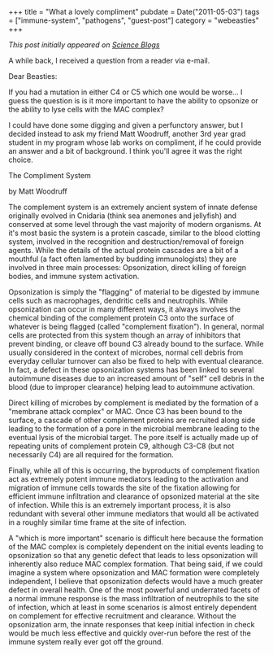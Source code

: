 +++
title = "What a lovely compliment"
pubdate = Date("2011-05-03")
tags = ["immune-system", "pathogens", "guest-post"]
category = "webeasties"
+++

_This post initially appeared on [Science Blogs](http://scienceblogs.com/webeasties)_

A while back, I received a question from a reader via e-mail.

Dear Beasties:

If you had a mutation in either C4 or C5 which one would be worse... I guess the question is is it more important to have the ability to opsonize or the ability to lyse cells with the MAC complex?

I could have done some digging and given a perfunctory answer, but I decided instead to ask my friend Matt Woodruff, another 3rd year grad student in my program whose lab works on compliment, if he could provide an answer and a bit of background. I think you'll agree it was the right choice.

The Compliment System

by Matt Woodruff

The complement system is an extremely ancient system of innate defense originally evolved in Cnidaria (think sea anemones and jellyfish) and conserved at some level through the vast majority of modern organisms. At it's most basic the system is a protein cascade, similar to the blood clotting system, involved in the recognition and destruction/removal of foreign agents. While the details of the actual protein cascades are a bit of a mouthful (a fact often lamented by budding immunologists) they are involved in three main processes: Opsonization, direct killing of foreign bodies, and immune system activation.

Opsonization is simply the "flagging" of material to be digested by immune cells such as macrophages, dendritic cells and neutrophils. While opsonization can occur in many different ways, it always involves the chemical binding of the complement protein C3 onto the surface of whatever is being flagged (called "complement fixation"). In general, normal cells are protected from this system though an array of inhibitors that prevent binding, or cleave off bound C3 already bound to the surface. While usually considered in the context of microbes, normal cell debris from everyday cellular turnover can also be fixed to help with eventual clearance. In fact, a defect in these opsonization systems has been linked to several autoimmune diseases due to an increased amount of "self" cell debris in the blood (due to improper clearance) helping lead to autoimmune activation.

Direct killing of microbes by complement is mediated by the formation of a "membrane attack complex" or MAC. Once C3 has been bound to the surface, a cascade of other complement proteins are recruited along side leading to the formation of a pore in the microbial membrane leading to the eventual lysis of the microbial target. The pore itself is actually made up of repeating units of complement protein C9, although C3-C8 (but not necessarily C4) are all required for the formation.

Finally, while all of this is occurring, the byproducts of complement fixation act as extremely potent immune mediators leading to the activation and migration of immune cells towards the site of the fixation allowing for efficient immune infiltration and clearance of opsonized material at the site of infection. While this is an extremely important process, it is also redundant with several other immune mediators that would all be activated in a roughly similar time frame at the site of infection.

A "which is more important" scenario is difficult here because the formation of the MAC complex is completely dependent on the initial events leading to opsonization so that any genetic defect that leads to less opsonization will inherently also reduce MAC complex formation. That being said, if we could imagine a system where opsonization and MAC formation were completely independent, I believe that opsonization defects would have a much greater defect in overall health. One of the most powerful and underrated facets of a normal immune response is the mass infiltration of neutrophils to the site of infection, which at least in some scenarios is almost entirely dependent on complement for effective recruitment and clearance. Without the opsonization arm, the innate responses that keep initial infection in check would be much less effective and quickly over-run before the rest of the immune system really ever got off the ground.

      
  
